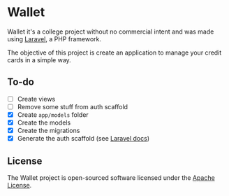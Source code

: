 # Wallet

Wallet it's a college project without no commercial intent and was made using [Laravel](http://laravel.com/), a PHP framework.

The objective of this project is create an application to manage your credit cards in a simple way.

## To-do

* [ ] Create views
* [ ] Remove some stuff from auth scaffold
* [x] Create `app/models` folder
* [x] Create the models
* [x] Create the migrations
* [x] Generate the auth scaffold (see [Laravel docs](https://laravel.com/docs/5.2/authentication))

## License

The Wallet project is open-sourced software licensed under the [Apache License](https://opensource.org/licenses/Apache-2.0).
